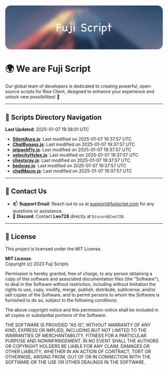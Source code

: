 ![Banner](.github/b.webp)

# 🌍 **We are Fuji Script**

Our global team of developers is dedicated to creating powerful, open-source scripts for Rise Client, designed to enhance your experience and unlock new possibilities! 🌟

---
<!-- SCRIPTS_NAVIGATION_START -->
## 📂 **Scripts Directory Navigation**

**Last Updated**: 2025-01-07 19:38:01 UTC

- **[SilentAura.js](scripts/SilentAura.js)**: Last modified on 2025-01-07 19:37:57 UTC
- **[ChatBypass.js](scripts/ChatBypass.js)**: Last modified on 2025-01-07 19:37:57 UTC
- **[jetpackFly.js](scripts/jetpackFly.js)**: Last modified on 2025-01-07 19:37:57 UTC
- **[velocityHylex.js](scripts/velocityHylex.js)**: Last modified on 2025-01-07 19:37:57 UTC
- **[chestxray.js](scripts/chestxray.js)**: Last modified on 2025-01-07 19:37:57 UTC
- **[bedxray.js](scripts/bedxray.js)**: Last modified on 2025-01-07 19:37:57 UTC
- **[chatMacro.js](scripts/chatMacro.js)**: Last modified on 2025-01-07 19:37:57 UTC

<!-- SCRIPTS_NAVIGATION_END -->

---

## 💬 **Contact Us**  
- 📬 **Support Email**: Reach out to us at [support@fujiscript.com](mailto:support@fujiscript.com) for any questions or assistance.  
- 💬 **Discord**: Contact **Leo728** directly at `Discord@leo728`.

---

## 📜 **License**

This project is licensed under the MIT License.  

**MIT License**  
Copyright (c) 2023 Fuji Scripts  

Permission is hereby granted, free of charge, to any person obtaining a copy of this software and associated documentation files (the "Software"), to deal in the Software without restriction, including without limitation the rights to use, copy, modify, merge, publish, distribute, sublicense, and/or sell copies of the Software, and to permit persons to whom the Software is furnished to do so, subject to the following conditions:  

The above copyright notice and this permission notice shall be included in all copies or substantial portions of the Software.  

THE SOFTWARE IS PROVIDED "AS IS", WITHOUT WARRANTY OF ANY KIND, EXPRESS OR IMPLIED, INCLUDING BUT NOT LIMITED TO THE WARRANTIES OF MERCHANTABILITY, FITNESS FOR A PARTICULAR PURPOSE AND NONINFRINGEMENT. IN NO EVENT SHALL THE AUTHORS OR COPYRIGHT HOLDERS BE LIABLE FOR ANY CLAIM, DAMAGES OR OTHER LIABILITY, WHETHER IN AN ACTION OF CONTRACT, TORT OR OTHERWISE, ARISING FROM, OUT OF OR IN CONNECTION WITH THE SOFTWARE OR THE USE OR OTHER DEALINGS IN THE SOFTWARE.  
